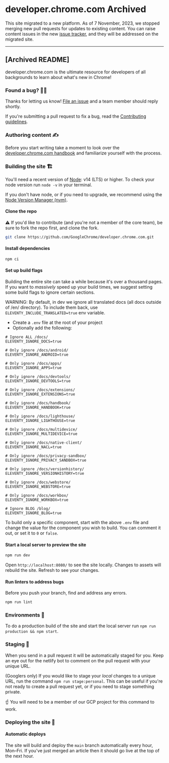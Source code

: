 # developer.chrome.com Archived

This site migrated to a new platform. As of 7 November, 2023, we stopped merging new pull requests for updates to existing content. You can raise content issues in the new [issue tracker](https://issuetracker.google.com/issues/new?component=1400036&template=1897236), and they will be addressed on the migrated site.

-----
## [Archived README]

developer.chrome.com is the ultimate resource for developers of all backgrounds
to learn about what's new in Chrome!

### Found a bug? 👷‍♀️

Thanks for letting us know! [File an issue](https://github.com/GoogleChrome/developer.chrome.com/issues/new?assignees=&labels=bug&template=bug_report.md&title=) and a team member should reply shortly.

If you're submitting a pull request to fix a bug, read the
[Contributing guidelines](https://github.com/GoogleChrome/developer.chrome.com/blob/main/CONTRIBUTING.md).

### Authoring content ✍️

Before you start writing take a moment to look over the
[developer.chrome.com handbook](https://developer.chrome.com/docs/handbook) and
familiarize yourself with the process.

### Building the site 🏗

You'll need a recent version of [Node](https://nodejs.org/): v14 (LTS) or higher.
To check your node version run `node -v` in your terminal.

If you don't have node, or if you need to upgrade, we recommend using the [Node
Version Manager (nvm)](https://github.com/nvm-sh/nvm).

#### Clone the repo

⚠️ If you'd like to contribute (and you're not a member of the core team), be sure to fork the repo first, and clone the fork.

```bash
git clone https://github.com/GoogleChrome/developer.chrome.com.git
```

#### Install dependencies

```bash
npm ci
```

#### Set up build flags

Building the entire site can take a while because it's over a thousand pages.
If you want to _massively_ speed up your build times, we suggest setting some
build flags to ignore certain sections.

WARNING: By default, in dev we ignore all translated docs (all docs outside of /en/ directory).
To include them back, use `ELEVENTY_INCLUDE_TRANSLATED=true` env variable.

- Create a `.env` file at the root of your project
- Optionally add the following:

```text
# Ignore ALL /docs/
ELEVENTY_IGNORE_DOCS=true

# Only ignore /docs/android/
ELEVENTY_IGNORE_ANDROID=true

# Only ignore /docs/apps/
ELEVENTY_IGNORE_APPS=true

# Only ignore /docs/devtools/
ELEVENTY_IGNORE_DEVTOOLS=true

# Only ignore /docs/extensions/
ELEVENTY_IGNORE_EXTENSIONS=true

# Only ignore /docs/handbook/
ELEVENTY_IGNORE_HANDBOOK=true

# Only ignore /docs/lighthouse/
ELEVENTY_IGNORE_LIGHTHOUSE=true

# Only ignore /docs/multidevice/
ELEVENTY_IGNORE_MULTIDEVICE=true

# Only ignore /docs/native-client/
ELEVENTY_IGNORE_NACL=true

# Only ignore /docs/privacy-sandbox/
ELEVENTY_IGNORE_PRIVACY_SANDBOX=true

# Only ignore /docs/versionhistory/
ELEVENTY_IGNORE_VERSIONHISTORY=true

# Only ignore /docs/webstore/
ELEVENTY_IGNORE_WEBSTORE=true

# Only ignore /docs/workbox/
ELEVENTY_IGNORE_WORKBOX=true

# Ignore BLOG /blog/
ELEVENTY_IGNORE_BLOG=true
```

To build only a specific component, start with the above `.env` file and change the value for the
component you wish to build. You can comment it out, or set it to `0` or `false`.

#### Start a local server to preview the site

```bash
npm run dev
```

Open `http://localhost:8080/` to see the site locally. Changes to assets will
rebuild the site. Refresh to see your changes.

#### Run linters to address bugs

Before you push your branch, find and address any errors.

```bash
npm run lint
```

### Environments 🌳

To do a production build of the site and start the local server
run `npm run production && npm start`.

### Staging 🕺

When you send in a pull request it will be automatically staged for you. Keep an
eye out for the netlify bot to comment on the pull request with your unique URL.

(Googlers only) If you would like to stage your _local_ changes to a unique URL,
run the command `npm run stage:personal`. This can be useful if you're not ready
to create a pull request yet, or if you need to stage something private.

☝️ You will need to be a member of our GCP project for this command to work.

### Deploying the site 🚀

#### Automatic deploys

The site will build and deploy the `main` branch automatically every hour,
Mon–Fri. If you've just merged an article then it should go live at the top
of the next hour.
